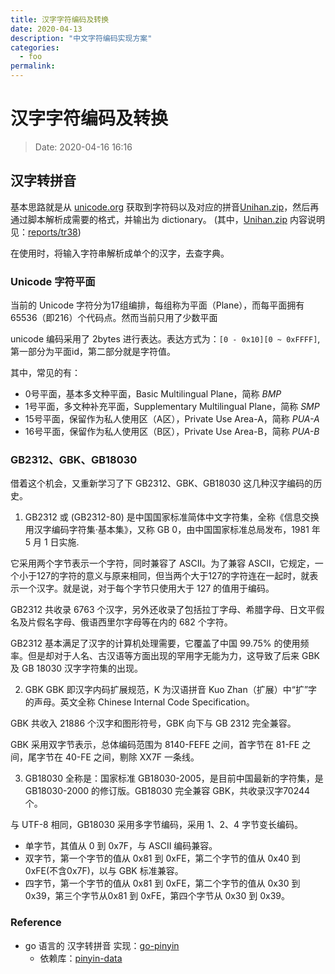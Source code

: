 ```yaml
---
title: 汉字字符编码及转换
date: 2020-04-13
description: "中文字符编码实现方案"
categories: 
  - foo
permalink:
---
```

# 汉字字符编码及转换

> Date: 2020-04-16 16:16
## 汉字转拼音
基本思路就是从 [unicode.org](https://www.unicode.org/charts/unihan.html) 获取到字符码以及对应的拼音[Unihan.zip](https://www.unicode.org/Public/UCD/latest/ucd/Unihan.zip)，然后再通过脚本解析成需要的格式，并输出为 dictionary。
(其中，[Unihan.zip](https://www.unicode.org/Public/UCD/latest/ucd/Unihan.zip) 内容说明见：[reports/tr38](http://www.unicode.org/reports/tr38/))

在使用时，将输入字符串解析成单个的汉字，去查字典。

### Unicode 字符平面
当前的 Unicode 字符分为17组编排，每组称为平面（Plane），而每平面拥有65536（即216）个代码点。然而当前只用了少数平面

unicode 编码采用了 2bytes 进行表达。表达方式为：```[0 - 0x10][0 ~ 0xFFFF]```, 第一部分为平面id，第二部分就是字符值。

其中，常见的有：
- 0号平面，基本多文种平面，Basic Multilingual Plane，简称 *BMP*
- 1号平面，多文种补充平面，Supplementary Multilingual Plane，简称 *SMP*
- 15号平面，保留作为私人使用区（A区），Private Use Area-A，简称 *PUA-A*
- 16号平面，保留作为私人使用区（B区），Private Use Area-B，简称 *PUA-B*

### GB2312、GBK、GB18030
借着这个机会，又重新学习了下 GB2312、GBK、GB18030 这几种汉字编码的历史。

1. GB2312 或 (GB2312-80)
是中国国家标准简体中文字符集，全称《信息交换用汉字编码字符集·基本集》，又称 GB 0，由中国国家标准总局发布，1981 年 5 月 1 日实施.

它采用两个字节表示一个字符，同时兼容了 ASCII。为了兼容 ASCII，它规定，一个小于127的字符的意义与原来相同，但当两个大于127的字符连在一起时，就表示一个汉字。就是说，对于每个字节只使用大于 127 的值用于编码。

GB2312 共收录 6763 个汉字，另外还收录了包括拉丁字母、希腊字母、日文平假名及片假名字母、俄语西里尔字母等在内的 682 个字符。

GB2312 基本满足了汉字的计算机处理需要，它覆盖了中国 99.75% 的使用频率。但是却对于人名、古汉语等方面出现的罕用字无能为力，这导致了后来 GBK 及 GB 18030 汉字字符集的出现。

2. GBK
GBK 即汉字内码扩展规范，K 为汉语拼音 Kuo Zhan（扩展）中“扩”字的声母。英文全称 Chinese Internal Code Specification。

GBK 共收入 21886 个汉字和图形符号，GBK 向下与 GB 2312 完全兼容。

GBK 采用双字节表示，总体编码范围为 8140-FEFE 之间，首字节在 81-FE 之间，尾字节在 40-FE 之间，剔除 XX7F 一条线。

3. GB18030
全称是：国家标准 GB18030-2005，是目前中国最新的字符集，是 GB18030-2000 的修订版。GB18030 完全兼容 GBK，共收录汉字70244个。

与 UTF-8 相同，GB18030 采用多字节编码，采用 1、2、4 字节变长编码。
- 单字节，其值从 0 到 0x7F，与 ASCII 编码兼容。
- 双字节，第一个字节的值从 0x81 到 0xFE，第二个字节的值从 0x40 到 0xFE(不含0x7F)，以与 GBK 标准兼容。
- 四字节，第一个字节的值从 0x81 到 0xFE，第二个字节的值从 0x30 到 0x39，第三个字节从0x81 到 0xFE，第四个字节从 0x30 到 0x39。

### Reference
+ go 语言的 汉字转拼音 实现：[go-pinyin](https://github.com/mozillazg/go-pinyin)
    - 依赖库：[pinyin-data](https://github.com/mozillazg/pinyin-data)